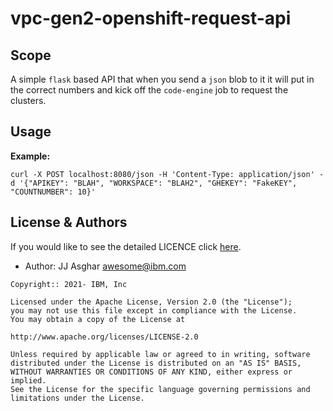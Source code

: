 # vpc-gen2-openshift-request-api

## Scope
A simple `flask` based API that when you send a `json` blob to it it will put in the correct numbers and kick off the `code-engine` job
to request the clusters. 


## Usage

**Example:**
```
curl -X POST localhost:8080/json -H 'Content-Type: application/json' -d '{"APIKEY": "BLAH", "WORKSPACE": "BLAH2", "GHEKEY": "FakeKEY", "COUNTNUMBER": 10}'
```

## License & Authors

If you would like to see the detailed LICENCE click [here](https://raw.githubusercontent.com/jjasghar/COBOL-on-k8s/master/LICENCE).

- Author: JJ Asghar <awesome@ibm.com>

```text
Copyright:: 2021- IBM, Inc

Licensed under the Apache License, Version 2.0 (the "License");
you may not use this file except in compliance with the License.
You may obtain a copy of the License at

http://www.apache.org/licenses/LICENSE-2.0

Unless required by applicable law or agreed to in writing, software
distributed under the License is distributed on an "AS IS" BASIS,
WITHOUT WARRANTIES OR CONDITIONS OF ANY KIND, either express or implied.
See the License for the specific language governing permissions and
limitations under the License.
```